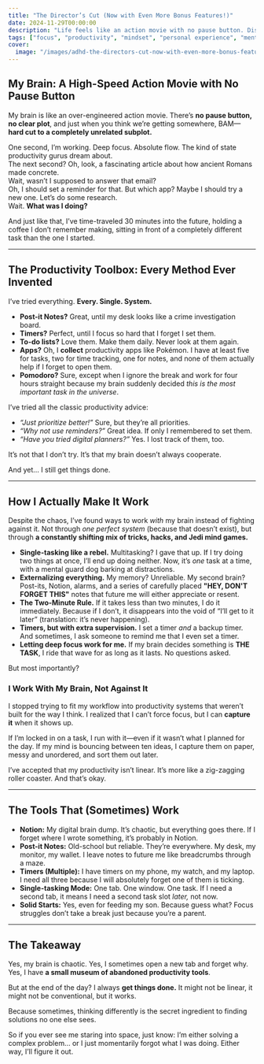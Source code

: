 ```yaml
---
title: "The Director’s Cut (Now with Even More Bonus Features!)"
date: 2024-11-29T00:00:00
description: "Life feels like an action movie with no pause button. Discover how I navigate the chaos and still get things done."
tags: ["focus", "productivity", "mindset", "personal experience", "mental strategies"]
cover:
  image: "/images/adhd-the-directors-cut-now-with-even-more-bonus-features.png"
---
```


## **My Brain: A High-Speed Action Movie with No Pause Button**

My brain is like an over-engineered action movie. There’s **no pause button, no clear plot**, and just when you think we’re getting somewhere, BAM—**hard cut to a completely unrelated subplot.**

One second, I’m working. Deep focus. Absolute flow. The kind of state productivity gurus dream about.  
The next second? Oh, look, a fascinating article about how ancient Romans made concrete.  
Wait, wasn’t I supposed to answer that email?  
Oh, I should set a reminder for that. But which app? Maybe I should try a new one. Let’s do some research.  
Wait. **What was I doing?**

And just like that, I’ve time-traveled 30 minutes into the future, holding a coffee I don’t remember making, sitting in front of a completely different task than the one I started.

---

## **The Productivity Toolbox: Every Method Ever Invented**

I’ve tried everything. **Every. Single. System.**

- **Post-it Notes?** Great, until my desk looks like a crime investigation board.
- **Timers?** Perfect, until I focus so hard that I forget I set them.
- **To-do lists?** Love them. Make them daily. Never look at them again.
- **Apps?** Oh, I **collect** productivity apps like Pokémon. I have at least five for tasks, two for time tracking, one for notes, and none of them actually help if I forget to open them.
- **Pomodoro?** Sure, except when I ignore the break and work for four hours straight because my brain suddenly decided *this is the most important task in the universe*.

I’ve tried all the classic productivity advice:
- *“Just prioritize better!”* Sure, but they’re all priorities.  
- *“Why not use reminders?”* Great idea. If only I remembered to set them.  
- *“Have you tried digital planners?”* Yes. I lost track of them, too.

It’s not that I don’t try. It’s that my brain doesn’t always cooperate.

And yet… I still get things done.

---

## **How I Actually Make It Work**

Despite the chaos, I’ve found ways to work *with* my brain instead of fighting against it. Not through *one perfect system* (because that doesn’t exist), but through **a constantly shifting mix of tricks, hacks, and Jedi mind games.**

- **Single-tasking like a rebel.** Multitasking? I gave that up. If I try doing two things at once, I’ll end up doing neither. Now, it’s *one* task at a time, with a mental guard dog barking at distractions.
- **Externalizing everything.** My memory? Unreliable. My second brain? Post-its, Notion, alarms, and a series of carefully placed **"HEY, DON'T FORGET THIS"** notes that future me will either appreciate or resent.
- **The Two-Minute Rule.** If it takes less than two minutes, I do it immediately. Because if I don’t, it disappears into the void of “I’ll get to it later” (translation: it’s never happening).
- **Timers, but with extra supervision.** I set a timer *and* a backup timer. And sometimes, I ask someone to remind me that I even set a timer.
- **Letting deep focus work for me.** If my brain decides something is **THE TASK**, I ride that wave for as long as it lasts. No questions asked.

But most importantly?

### **I Work With My Brain, Not Against It**

I stopped trying to fit my workflow into productivity systems that weren’t built for the way I think. I realized that I can’t force focus, but I can **capture it** when it shows up.

If I’m locked in on a task, I run with it—even if it wasn’t what I planned for the day. If my mind is bouncing between ten ideas, I capture them on paper, messy and unordered, and sort them out later.

I’ve accepted that my productivity isn’t linear. It’s more like a zig-zagging roller coaster. And that’s okay.

---

## **The Tools That (Sometimes) Work**

- **Notion:** My digital brain dump. It’s chaotic, but everything goes there. If I forget where I wrote something, it’s probably in Notion.
- **Post-it Notes:** Old-school but reliable. They’re everywhere. My desk, my monitor, my wallet. I leave notes to future me like breadcrumbs through a maze.
- **Timers (Multiple):** I have timers on my phone, my watch, and my laptop. I need all three because I will absolutely forget one of them is ticking.
- **Single-tasking Mode:** One tab. One window. One task. If I need a second tab, it means I need a second task slot *later,* not now.
- **Solid Starts:** Yes, even for feeding my son. Because guess what? Focus struggles don’t take a break just because you’re a parent.

---

## **The Takeaway**

Yes, my brain is chaotic. Yes, I sometimes open a new tab and forget why. Yes, I have **a small museum of abandoned productivity tools**.

But at the end of the day? I always **get things done.** It might not be linear, it might not be conventional, but it works.

Because sometimes, thinking differently is the secret ingredient to finding solutions no one else sees.

So if you ever see me staring into space, just know: I’m either solving a complex problem… or I just momentarily forgot what I was doing. Either way, I’ll figure it out.